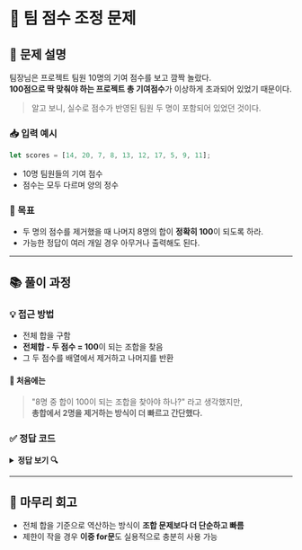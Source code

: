 # 💼 팀 점수 조정 문제

## 🧾 문제 설명
팀장님은 프로젝트 팀원 10명의 기여 점수를 보고 깜짝 놀랐다.  
**100점으로 딱 맞춰야 하는 프로젝트 총 기여점수**가 이상하게 초과되어 있었기 때문이다.
> 알고 보니, 실수로 점수가 반영된 팀원 두 명이 포함되어 있었던 것이다.

### 📥 입력 예시
```js
let scores = [14, 20, 7, 8, 13, 12, 17, 5, 9, 11];
```
- 10명 팀원들의 기여 점수
- 점수는 모두 다르며 양의 정수

### 🎯 목표
- 두 명의 점수를 제거했을 때 나머지 8명의 합이 **정확히 100**이 되도록 하라.
- 가능한 정답이 여러 개일 경우 아무거나 출력해도 된다.

---

## 📚 풀이 과정
### 💡 접근 방법
- 전체 합을 구함
- **전체합 - 두 점수 = 100**이 되는 조합을 찾음
- 그 두 점수를 배열에서 제거하고 나머지를 반환

#### 🤔 처음에는
> "8명 중 합이 100이 되는 조합을 찾아야 하나?" 라고 생각했지만,  
**총합에서 2명을 제거하는 방식이 더 빠르고 간단했다.**

### ✅ 정답 코드
<details>
	<summary>
		<strong style="cursor: pointer">정답 보기 🔍</strong>
	</summary> 
	<pre>
		<code class="language-js"> 
		function solution(scores){
    	const total = scores.reduce((a, b) => a + b, 0);
    	for(let i = 0; i < scores.length - 1; i++) {
        for (let j = i + 1; j < scores.length; j++) {
            if (total - scores[i] - scores[j] === 100) {
                return scores.filter((_, idx) => idx !== i && idx !== j);
            }
        }
    	}	
		}
		let scores = [14, 20, 7, 8, 13, 12, 17, 5, 9, 11];
		console.log(solution(scores));
		</code>
	</pre>
</details>

---

## 📌 마무리 회고
- 전체 합을 기준으로 역산하는 방식이 **조합 문제보다 더 단순하고 빠름**
- 제한이 작을 경우 **이중 for문**도 실용적으로 충분히 사용 가능